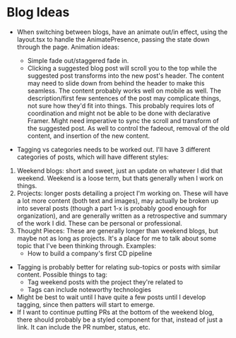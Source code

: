# Blog Ideas

- When switching between blogs, have an animate out/in effect, using the layout.tsx to handle the AnimatePresence, passing the state down through the page. Animation ideas:

  - Simple fade out/staggered fade in.
  - Clicking a suggested blog post will scroll you to the top while the suggested post transforms into the new post's header. The content may need to slide down from behind the header to make this seamless. The content probably works well on mobile as well. The description/first few sentences of the post may complicate things, not sure how they'd fit into things. This probably requires lots of coordination and might not be able to be done with declarative Framer. Might need imperative to sync the scroll and transform of the suggested post. As well to control the fadeout, removal of the old content, and insertion of the new content.

- Tagging vs categories needs to be worked out. I'll have 3 different categories of posts, which will have different styles:

1. Weekend blogs: short and sweet, just an update on whatever I did that weekend. Weekend is a loose term, but thats generally when I work on things.
2. Projects: longer posts detailing a project I'm working on. These will have a lot more content (both text and images), may actually be broken up into several posts (though a part 1-x is probably good enough for organization), and are generally written as a retrospective and summary of the work I did. These can be personal or professional.
3. Thought Pieces: These are generally longer than weekend blogs, but maybe not as long as projects. It's a place for me to talk about some topic that I've been thinking through. Examples:
   - How to build a company's first CD pipeline

- Tagging is probably better for relating sub-topics or posts with similar content. Possible things to tag:
  - Tag weekend posts with the project they're related to
  - Tags can include noteworthy technologies
- Might be best to wait until I have quite a few posts until I develop tagging, since then patters will start to emerge.
- If I want to continue putting PRs at the bottom of the weekend blog, there should probably be a styled component for that, instead of just a link. It can include the PR number, status, etc.
